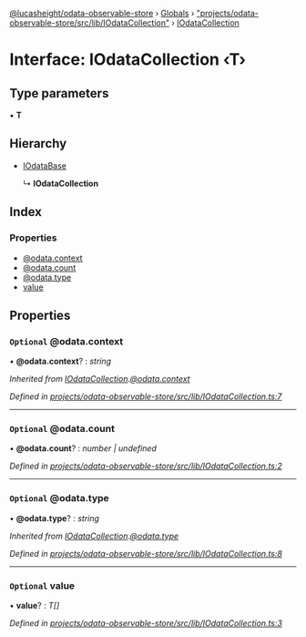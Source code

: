 [@lucasheight/odata-observable-store](../README.md) › [Globals](../globals.md) › ["projects/odata-observable-store/src/lib/IOdataCollection"](../modules/_projects_odata_observable_store_src_lib_iodatacollection_.md) › [IOdataCollection](_projects_odata_observable_store_src_lib_iodatacollection_.iodatacollection.md)

# Interface: IOdataCollection ‹**T**›

## Type parameters

▪ **T**

## Hierarchy

* [IOdataBase](_projects_odata_observable_store_src_lib_iodatacollection_.iodatabase.md)

  ↳ **IOdataCollection**

## Index

### Properties

* [@odata.context](_projects_odata_observable_store_src_lib_iodatacollection_.iodatacollection.md#optional-@odata.context)
* [@odata.count](_projects_odata_observable_store_src_lib_iodatacollection_.iodatacollection.md#optional-@odata.count)
* [@odata.type](_projects_odata_observable_store_src_lib_iodatacollection_.iodatacollection.md#optional-@odata.type)
* [value](_projects_odata_observable_store_src_lib_iodatacollection_.iodatacollection.md#optional-value)

## Properties

### `Optional` @odata.context

• **@odata.context**? : *string*

*Inherited from [IOdataCollection](_projects_odata_observable_store_src_lib_iodatacollection_.iodatacollection.md).[@odata.context](_projects_odata_observable_store_src_lib_iodatacollection_.iodatacollection.md#optional-@odata.context)*

*Defined in [projects/odata-observable-store/src/lib/IOdataCollection.ts:7](https://github.com/lucasheight/odata-observable-store/blob/c956e7f8/projects/odata-observable-store/src/lib/IOdataCollection.ts#L7)*

___

### `Optional` @odata.count

• **@odata.count**? : *number | undefined*

*Defined in [projects/odata-observable-store/src/lib/IOdataCollection.ts:2](https://github.com/lucasheight/odata-observable-store/blob/c956e7f8/projects/odata-observable-store/src/lib/IOdataCollection.ts#L2)*

___

### `Optional` @odata.type

• **@odata.type**? : *string*

*Inherited from [IOdataCollection](_projects_odata_observable_store_src_lib_iodatacollection_.iodatacollection.md).[@odata.type](_projects_odata_observable_store_src_lib_iodatacollection_.iodatacollection.md#optional-@odata.type)*

*Defined in [projects/odata-observable-store/src/lib/IOdataCollection.ts:8](https://github.com/lucasheight/odata-observable-store/blob/c956e7f8/projects/odata-observable-store/src/lib/IOdataCollection.ts#L8)*

___

### `Optional` value

• **value**? : *T[]*

*Defined in [projects/odata-observable-store/src/lib/IOdataCollection.ts:3](https://github.com/lucasheight/odata-observable-store/blob/c956e7f8/projects/odata-observable-store/src/lib/IOdataCollection.ts#L3)*
